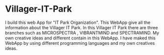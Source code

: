 # Villager-IT-Park
I build this web App for "IT Park Organization". This WebApp give all the information about the Villager IT Park. In this Villager IT Park there are three branches such as MICROSPECTRA , VIBRANTMIND and SPECTRAMIND.  My own creative ideas and different contain in this WebApp. I have maked this WebApp by using different programming languages and my own creatives ideas.
